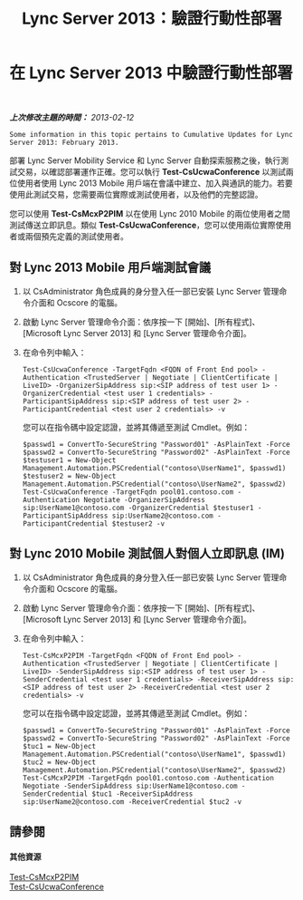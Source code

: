 ﻿---
title: Lync Server 2013：驗證行動性部署
TOCTitle: 驗證行動性部署
ms:assetid: 72f9b4d3-57b0-4705-9480-cfdca313a70c
ms:mtpsurl: https://technet.microsoft.com/zh-tw/library/Hh690024(v=OCS.15)
ms:contentKeyID: 49291318
ms.date: 08/10/2015
mtps_version: v=OCS.15
ms.translationtype: HT
---

# 在 Lync Server 2013 中驗證行動性部署

 

_**上次修改主題的時間：** 2013-02-12_

    Some information in this topic pertains to Cumulative Updates for Lync Server 2013: February 2013.

部署 Lync Server Mobility Service 和 Lync Server 自動探索服務之後，執行測試交易，以確認部署運作正確。您可以執行 **Test-CsUcwaConference** 以測試兩位使用者使用 Lync 2013 Mobile 用戶端在會議中建立、加入與通訊的能力。若要使用此測試交易，您需要兩位實際或測試使用者，以及他們的完整認證。

您可以使用 **Test-CsMcxP2PIM** 以在使用 Lync 2010 Mobile 的兩位使用者之間測試傳送立即訊息。類似 **Test-CsUcwaConference**，您可以使用兩位實際使用者或兩個預先定義的測試使用者。

## 對 Lync 2013 Mobile 用戶端測試會議

1.  以 CsAdministrator 角色成員的身分登入任一部已安裝 Lync Server 管理命令介面和 Ocscore 的電腦。

2.  啟動 Lync Server 管理命令介面：依序按一下 \[開始\]、\[所有程式\]、\[Microsoft Lync Server 2013\] 和 \[Lync Server 管理命令介面\]。

3.  在命令列中輸入：
    
        Test-CsUcwaConference -TargetFqdn <FQDN of Front End pool> -Authentication <TrustedServer | Negotiate | ClientCertificate | LiveID> -OrganizerSipAddress sip:<SIP address of test user 1> -OrganizerCredential <test user 1 credentials> -ParticipantSipAddress sip:<SIP address of test user 2> -ParticipantCredential <test user 2 credentials> -v
    
    您可以在指令碼中設定認證，並將其傳遞至測試 Cmdlet。例如：
    
        $passwd1 = ConvertTo-SecureString "Password01" -AsPlainText -Force
        $passwd2 = ConvertTo-SecureString "Password02" -AsPlainText -Force
        $testuser1 = New-Object Management.Automation.PSCredential("contoso\UserName1", $passwd1)
        $testuser2 = New-Object Management.Automation.PSCredential("contoso\UserName2", $passwd2)
        Test-CsUcwaConference -TargetFqdn pool01.contoso.com -Authentication Negotiate -OrganizerSipAddress sip:UserName1@contoso.com -OrganizerCredential $testuser1 -ParticipantSipAddress sip:UserName2@contoso.com -ParticipantCredential $testuser2 -v

## 對 Lync 2010 Mobile 測試個人對個人立即訊息 (IM)

1.  以 CsAdministrator 角色成員的身分登入任一部已安裝 Lync Server 管理命令介面和 Ocscore 的電腦。

2.  啟動 Lync Server 管理命令介面：依序按一下 \[開始\]、\[所有程式\]、\[Microsoft Lync Server 2013\] 和 \[Lync Server 管理命令介面\]。

3.  在命令列中輸入：
    
        Test-CsMcxP2PIM -TargetFqdn <FQDN of Front End pool> -Authentication <TrustedServer | Negotiate | ClientCertificate | LiveID> -SenderSipAddress sip:<SIP address of test user 1> -SenderCredential <test user 1 credentials> -ReceiverSipAddress sip:<SIP address of test user 2> -ReceiverCredential <test user 2 credentials> -v
    
    您可以在指令碼中設定認證，並將其傳遞至測試 Cmdlet。例如：
    
        $passwd1 = ConvertTo-SecureString "Password01" -AsPlainText -Force
        $passwd2 = ConvertTo-SecureString "Password02" -AsPlainText -Force
        $tuc1 = New-Object Management.Automation.PSCredential("contoso\UserName1", $passwd1)
        $tuc2 = New-Object Management.Automation.PSCredential("contoso\UserName2", $passwd2)
        Test-CsMcxP2PIM -TargetFqdn pool01.contoso.com -Authentication Negotiate -SenderSipAddress sip:UserName1@contoso.com -SenderCredential $tuc1 -ReceiverSipAddress sip:UserName2@contoso.com -ReceiverCredential $tuc2 -v

## 請參閱

#### 其他資源

[Test-CsMcxP2PIM](https://docs.microsoft.com/en-us/powershell/module/skype/Test-CsMcxP2PIM)  
[Test-CsUcwaConference](https://docs.microsoft.com/en-us/powershell/module/skype/Test-CsUcwaConference)

